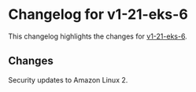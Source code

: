 # Changelog for v1-21-eks-6

This changelog highlights the changes for [v1-21-eks-6](https://github.com/aws/eks-distro/tree/v1-21-eks-6).

## Changes
Security updates to Amazon Linux 2.
